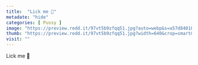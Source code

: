```yaml
---
title:  "Lick me 👅"
metadate: "hide"
categories: [ Pussy ]
image: "https://preview.redd.it/97vt5b9zfqq51.jpg?auto=webp&s=a57d84818c936c746d31f4703807f5837d85766f"
thumb: "https://preview.redd.it/97vt5b9zfqq51.jpg?width=640&crop=smart&auto=webp&s=1a92246e677d6601ba7c798ceb171fd4537c0160"
visit: ""
---
```

Lick me 👅
